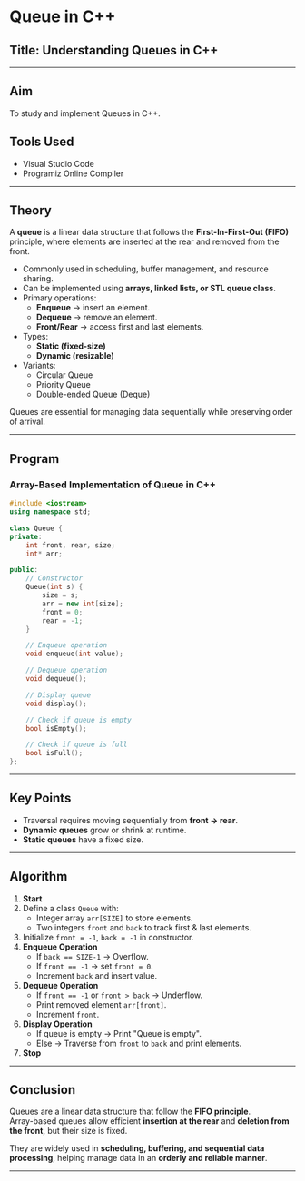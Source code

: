 # Queue in C++

## Title: Understanding Queues in C++
-----

## Aim  
To study and implement Queues in C++.

##  Tools Used  
- Visual Studio Code  
- Programiz Online Compiler  

---

## Theory  

A **queue** is a linear data structure that follows the **First-In-First-Out (FIFO)** principle, where elements are inserted at the rear and removed from the front.  

- Commonly used in scheduling, buffer management, and resource sharing.  
- Can be implemented using **arrays, linked lists, or STL queue class**.  
- Primary operations:  
  - **Enqueue** → insert an element.  
  - **Dequeue** → remove an element.  
  - **Front/Rear** → access first and last elements.  
- Types:  
  - **Static (fixed-size)**  
  - **Dynamic (resizable)**  
- Variants:  
  - Circular Queue  
  - Priority Queue  
  - Double-ended Queue (Deque)  

Queues are essential for managing data sequentially while preserving order of arrival.  

---

## Program  

### Array-Based Implementation of Queue in C++  

```cpp
#include <iostream>
using namespace std;

class Queue {
private:
    int front, rear, size;
    int* arr;

public:
    // Constructor
    Queue(int s) {
        size = s;
        arr = new int[size];
        front = 0;
        rear = -1;
    }

    // Enqueue operation
    void enqueue(int value);

    // Dequeue operation
    void dequeue();

    // Display queue
    void display();

    // Check if queue is empty
    bool isEmpty();

    // Check if queue is full
    bool isFull();
};
```

---

## Key Points  

- Traversal requires moving sequentially from **front → rear**.  
- **Dynamic queues** grow or shrink at runtime.  
- **Static queues** have a fixed size.  

---

## Algorithm  

1. **Start**  
2. Define a class `Queue` with:  
   - Integer array `arr[SIZE]` to store elements.  
   - Two integers `front` and `back` to track first & last elements.  
3. Initialize `front = -1`, `back = -1` in constructor.  
4. **Enqueue Operation**  
   - If `back == SIZE-1` → Overflow.  
   - If `front == -1` → set `front = 0`.  
   - Increment `back` and insert value.  
5. **Dequeue Operation**  
   - If `front == -1` or `front > back` → Underflow.  
   - Print removed element `arr[front]`.  
   - Increment `front`.  
6. **Display Operation**  
   - If queue is empty → Print "Queue is empty".  
   - Else → Traverse from `front` to `back` and print elements.  
7. **Stop**  

---

## Conclusion  

Queues are a linear data structure that follow the **FIFO principle**.  
Array-based queues allow efficient **insertion at the rear** and **deletion from the front**, but their size is fixed.  

They are widely used in **scheduling, buffering, and sequential data processing**, helping manage data in an **orderly and reliable manner**.  

---
